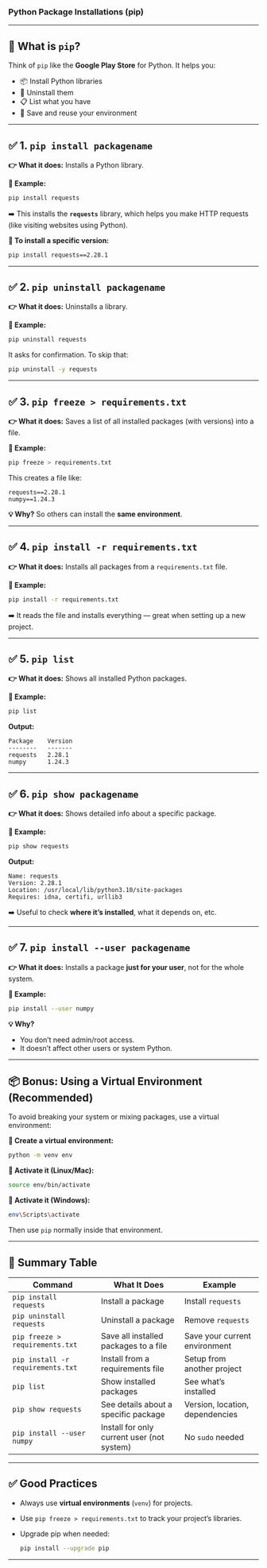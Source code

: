 ### Python Package Installations (pip)

---

## 🐍 What is `pip`?

Think of `pip` like the **Google Play Store** for Python. It helps you:

* 📦 Install Python libraries
* 🧹 Uninstall them
* 📋 List what you have
* 📁 Save and reuse your environment

---

## ✅ 1. `pip install packagename`

**👉 What it does:** Installs a Python library.

**📌 Example:**

```bash
pip install requests
```

➡️ This installs the **`requests`** library, which helps you make HTTP requests (like visiting websites using Python).

**🎯 To install a specific version:**

```bash
pip install requests==2.28.1
```

---

## ✅ 2. `pip uninstall packagename`

**👉 What it does:** Uninstalls a library.

**📌 Example:**

```bash
pip uninstall requests
```

It asks for confirmation. To skip that:

```bash
pip uninstall -y requests
```

---

## ✅ 3. `pip freeze > requirements.txt`

**👉 What it does:** Saves a list of all installed packages (with versions) into a file.

**📌 Example:**

```bash
pip freeze > requirements.txt
```

This creates a file like:

```
requests==2.28.1
numpy==1.24.3
```

**💡 Why?** So others can install the **same environment**.

---

## ✅ 4. `pip install -r requirements.txt`

**👉 What it does:** Installs all packages from a `requirements.txt` file.

**📌 Example:**

```bash
pip install -r requirements.txt
```

➡️ It reads the file and installs everything — great when setting up a new project.

---

## ✅ 5. `pip list`

**👉 What it does:** Shows all installed Python packages.

**📌 Example:**

```bash
pip list
```

**Output:**

```
Package    Version
--------   -------
requests   2.28.1
numpy      1.24.3
```

---

## ✅ 6. `pip show packagename`

**👉 What it does:** Shows detailed info about a specific package.

**📌 Example:**

```bash
pip show requests
```

**Output:**

```
Name: requests
Version: 2.28.1
Location: /usr/local/lib/python3.10/site-packages
Requires: idna, certifi, urllib3
```

➡️ Useful to check **where it’s installed**, what it depends on, etc.

---

## ✅ 7. `pip install --user packagename`

**👉 What it does:** Installs a package **just for your user**, not for the whole system.

**📌 Example:**

```bash
pip install --user numpy
```

**💡 Why?**

* You don’t need admin/root access.
* It doesn’t affect other users or system Python.

---

## 📦 Bonus: Using a **Virtual Environment** (Recommended)

To avoid breaking your system or mixing packages, use a virtual environment:

**🔹 Create a virtual environment:**

```bash
python -m venv env
```

**🔹 Activate it (Linux/Mac):**

```bash
source env/bin/activate
```

**🔹 Activate it (Windows):**

```bash
env\Scripts\activate
```

Then use `pip` normally inside that environment.

---

## 🧠 Summary Table

| Command                           | What It Does                               | Example                         |
| --------------------------------- | ------------------------------------------ | ------------------------------- |
| `pip install requests`            | Install a package                          | Install `requests`              |
| `pip uninstall requests`          | Uninstall a package                        | Remove `requests`               |
| `pip freeze > requirements.txt`   | Save all installed packages to a file      | Save your current environment   |
| `pip install -r requirements.txt` | Install from a requirements file           | Setup from another project      |
| `pip list`                        | Show installed packages                    | See what’s installed            |
| `pip show requests`               | See details about a specific package       | Version, location, dependencies |
| `pip install --user numpy`        | Install for only current user (not system) | No `sudo` needed                |

---

## ✅ Good Practices

* Always use **virtual environments** (`venv`) for projects.
* Use `pip freeze > requirements.txt` to track your project’s libraries.
* Upgrade pip when needed:

  ```bash
  pip install --upgrade pip
  ```

---


